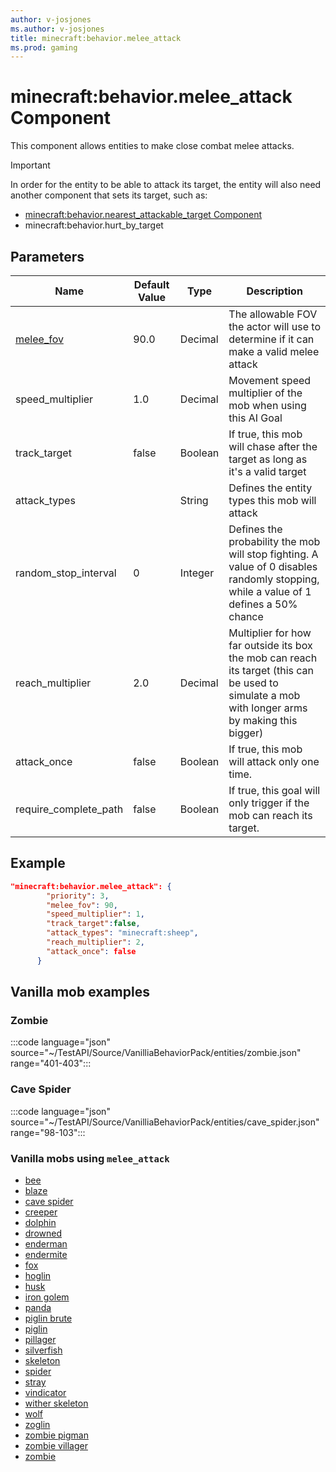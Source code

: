 ```yaml
---
author: v-josjones
ms.author: v-josjones
title: minecraft:behavior.melee_attack
ms.prod: gaming
---
```


# minecraft:behavior.melee_attack Component

This component allows entities to make close combat melee attacks.

> [!IMPORTANT]
> In order for the entity to be able to attack its target, the entity will also need another component that sets its target, such as:
>
>- [minecraft:behavior.nearest_attackable_target Component](minecraftBehavior_nearest_attackable_target.md)
>- minecraft:behavior.hurt_by_target

## Parameters

|Name |Default Value  |Type  |Description  |
|---------|---------|---------|---------|
|[melee_fov](../Definitions/melee_fov.md)     |90.0       |Decimal   |The allowable FOV the actor will use to determine if it can make a valid melee attack|
|speed_multiplier     |1.0         |Decimal         |Movement speed multiplier of the mob when using this AI Goal|
|track_target     |false         |Boolean         |If true, this mob will chase after the target as long as it's a valid target|
|attack_types     |         |String         |Defines the entity types this mob will attack|
|random_stop_interval    |0         |Integer        |Defines the probability the mob will stop fighting. A value of 0 disables randomly stopping, while a value of 1 defines a 50% chance|
|reach_multiplier   |2.0         |Decimal         |Multiplier for how far outside its box the mob can reach its target (this can be used to simulate a mob with longer arms by making this bigger)|
|attack_once     |false         |Boolean       |If true, this mob will attack only one time.|
|require_complete_path    |false         |Boolean         |If true, this goal will only trigger if the mob can reach its target.|

## Example

```json
"minecraft:behavior.melee_attack": { 
        "priority": 3, 
        "melee_fov": 90, 
        "speed_multiplier": 1, 
        "track_target":false, 
        "attack_types": "minecraft:sheep",
        "reach_multiplier": 2, 
        "attack_once": false 
      }
```

## Vanilla mob examples

### Zombie

:::code language="json" source="~/TestAPI/Source/VanilliaBehaviorPack/entities/zombie.json" range="401-403":::

### Cave Spider

:::code language="json" source="~/TestAPI/Source/VanilliaBehaviorPack/entities/cave_spider.json" range="98-103":::

### Vanilla mobs using `melee_attack`

- [bee](~/TestAPI/Source/VanilliaBehaviorPack/entities/bee.md)
- [blaze](~/TestAPI/Source/VanilliaBehaviorPack/entities/blaze.md)
- [cave spider](~/TestAPI/Source/VanilliaBehaviorPack/entities/cave_spider.md)
- [creeper](~/TestAPI/Source/VanilliaBehaviorPack/entities/creeper.md)
- [dolphin](~/TestAPI/Source/VanilliaBehaviorPack/entities/dolphin.md)
- [drowned](~/TestAPI/Source/VanilliaBehaviorPack/entities/drowned.md)
- [enderman](~/TestAPI/Source/VanilliaBehaviorPack/entities/enderman.md)
- [endermite](~/TestAPI/Source/VanilliaBehaviorPack/entities/endermite.md)
- [fox](~/TestAPI/Source/VanilliaBehaviorPack/entities/fox.md)
- [hoglin](~/TestAPI/Source/VanilliaBehaviorPack/entities/hoglin.md)
- [husk](~/TestAPI/Source/VanilliaBehaviorPack/entities/husk.md)
- [iron golem](~/TestAPI/Source/VanilliaBehaviorPack/entities/iron_golem.md)
- [panda](~/TestAPI/Source/VanilliaBehaviorPack/entities/panda.md)
- [piglin brute](~/TestAPI/Source/VanilliaBehaviorPack/entities/piglin_brute.md)
- [piglin](~/TestAPI/Source/VanilliaBehaviorPack/entities/piglin.md)
- [pillager](~/TestAPI/Source/VanilliaBehaviorPack/entities/pillager.md)
- [silverfish](~/TestAPI/Source/VanilliaBehaviorPack/entities/silverfish.md)
- [skeleton](~/TestAPI/Source/VanilliaBehaviorPack/entities/skeleton.md)
- [spider](~/TestAPI/Source/VanilliaBehaviorPack/entities/spider.md)
- [stray](~/TestAPI/Source/VanilliaBehaviorPack/entities/stray.md)
- [vindicator](~/TestAPI/Source/VanilliaBehaviorPack/entities/vindicator.md)
- [wither skeleton](~/TestAPI/Source/VanilliaBehaviorPack/entities/wither_skeleton.md)
- [wolf](~/TestAPI/Source/VanilliaBehaviorPack/entities/wolf.md)
- [zoglin](~/TestAPI/Source/VanilliaBehaviorPack/entities/zoglin.md)
- [zombie pigman](~/TestAPI/Source/VanilliaBehaviorPack/entities/zombie_pigman.md)
- [zombie villager](~/TestAPI/Source/VanilliaBehaviorPack/entities/zombie_villager.md)
- [zombie](~/TestAPI/Source/VanilliaBehaviorPack/entities/zombie.md)
